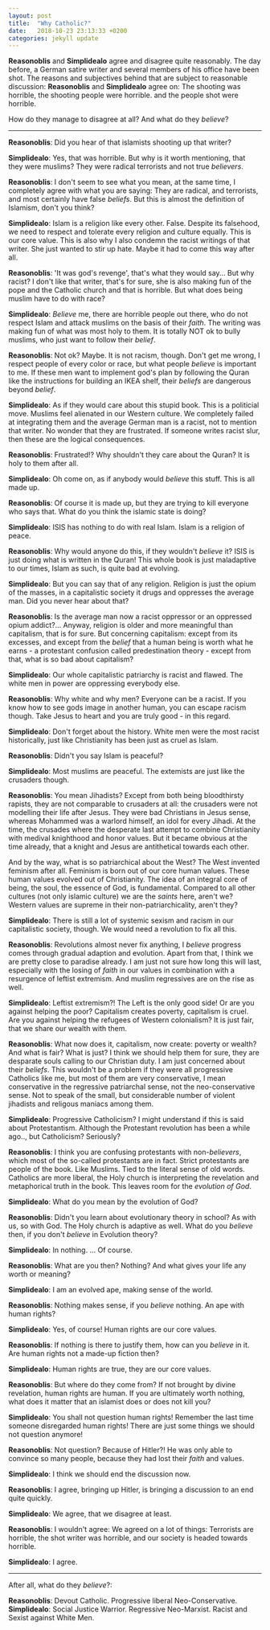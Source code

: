 ```yaml
---
layout: post
title:  "Why Catholic?"
date:   2018-10-23 23:13:33 +0200
categories: jekyll update
---
```



**Reasonoblis** and **Simplidealo** agree and disagree quite reasonably. The day before, a German satire writer and several members of his office have been shot. The reasons and subjectives behind that are subject to reasonable discussion:
**Reasonoblis** and **Simplidealo** agree on:
The shooting was horrible,
the shooting people were horrible.
and the people shot were horrible.
 
How do they manage to disagree at all?
And what do they *believe*?


---


**Reasonoblis**: Did you hear of that islamists shooting up that writer?


**Simplidealo**: Yes, that was horrible. But why is it worth mentioning, that they were muslims? They were radical terrorists and not true *believers*.


**Reasonoblis**: I don't seem to see what you mean, at the same time, I completely agree with what you are saying:
They are radical, and terrorists, and most certainly have false *beliefs*. But this is almost the definition of Islamism, don't you think?


**Simplidealo**: Islam is a religion like every other. False. Despite its falsehood, we need to respect and tolerate every religion and culture equally. This is our core value. This is also why I also condemn the racist writings of that writer. She just wanted to stir up hate. Maybe it had to come this way after all.


**Reasonoblis**: 'It was god's revenge', that's what they would say...
But why racist? I don't like that writer, that's for sure, she is also making fun of the pope and the Catholic church and that is horrible.
But what does being muslim have to do with race?


**Simplidealo**: *Believe* me, there are horrible people out there, who do not respect Islam and attack muslims on the basis of their *faith*. The writing was making fun of what was most holy to them. It is totally NOT ok to bully muslims, who just want to follow their *belief*.


**Reasonoblis**: Not ok? Maybe. It is not racism, though. Don't get me wrong, I respect people of every color or race, but what people *believe* is important to me. If these men want to implement god's plan by following the Quran like the instructions for building an IKEA shelf, their *beliefs* are dangerous beyond *belief*.


**Simplidealo**: As if they would care about this stupid book. This is a politicial move. Muslims feel alienated in our Western culture. We completely failed at integrating them and the average German man is a racist, not to mention that writer. No wonder that they are frustrated. If someone writes racist slur, then these are the logical consequences.


**Reasonoblis**: Frustrated!? Why shouldn't they care about the Quran? It is holy to them after all.


**Simplidealo**: Oh come on, as if anybody would *believe* this stuff. This is all made up.


**Reasonoblis**: Of course it is made up, but they are trying to kill everyone who says that. What do you think the islamic state is doing?


**Simplidealo**: ISIS has nothing to do with real Islam. Islam is a religion of peace.


**Reasonoblis**: Why would anyone do this, if they wouldn't *believe* it? ISIS is just doing what is written in the Quran! This whole book is just maladaptive to our times, Islam as such, is quite bad at evolving.


**Simplidealo**: But you can say that of any religion. Religion is just the opium of the masses, in a capitalistic society it drugs and oppresses the average man. Did you never hear about that?


**Reasonoblis**: Is the average man now a racist oppressor or an oppressed opium addict?... Anyway, religion is older and more meaningful than capitalism, that is for sure. But concerning capitalism: except from its excesses, and except from the *belief* that a human being is worth what he earns - a protestant confusion called predestination theory - except from that, what is so bad about capitalism?


**Simplidealo**: Our whole capitalistic patriarchy is racist and flawed. The white men in power are oppressing everybody else.


**Reasonoblis**: Why white and why men? Everyone can be a racist. If you know how to see gods image in another human, you can escape racism though.
Take Jesus to heart and you are truly good - in this regard.


**Simplidealo**: Don't forget about the history. White men were the most racist historically, just like Christianity has been just as cruel as Islam.


**Reasonoblis**: Didn't you say Islam is peaceful?


**Simplidealo**: Most muslims are peaceful. The extemists are just like the crusaders though.


**Reasonoblis**: You mean Jihadists? Except from both being bloodthirsty rapists, they are not comparable to crusaders at all: the crusaders were not modelling their life after Jesus. They were bad Christians in Jesus sense, whereas Mohammed was a warlord himself, an idol for every Jihadi. At the time, the crusades where the desperate last attempt to combine Christianity with medival knighthood and honor values. But it became obvious at the time already, that a knight and Jesus are antithetical towards each other.

And by the way, what is so patriarchical about the West? The West invented feminism after all. Feminism is born out of our core human values. These human values evolved out of Christianity. The idea of an integral core of being, the soul, the essence of God, is fundamental. Compared to all other cultures (not only islamic culture) we are the *saints* here, aren't we? Western values are supreme in their non-patriarchicality, aren't they?


**Simplidealo**: There is still a lot of systemic sexism and racism in our capitalistic society, though. We would need a revolution to fix all this.


**Reasonoblis**: Revolutions almost never fix anything, I *believe* progress comes through gradual adaption and evolution. Apart from that, I think we are pretty close to paradise already.
I am just not sure how long this will last, especially with the losing of *faith* in our values in combination with a resurgence of leftist extremism. And muslim regressives are on the rise as well.


**Simplidealo**: Leftist extremism?! The Left is the only good side! Or are you against helping the poor? Capitalism creates poverty, capitalism is cruel. Are you against helping the refugees of Western colonialism? It is just fair, that we share our wealth with them.


**Reasonoblis**: What now does it, capitalism, now create: poverty or wealth? And what is fair? What is just? I think we should help them for sure, they are desparate souls calling to our Christian duty. I am just concerned about their *beliefs*. This wouldn't be a problem if they were all progressive Catholics like me, but most of them are very conservative, I mean conservative in the regressive patriarchal sense, not the neo-conservative sense. Not to speak of the small, but considerable number of violent jihadists and religous maniacs among them.


**Simplidealo**: Progressive Catholicism? I might understand if this is said about Protestantism. Although the Protestant revolution has been a while ago.., but Catholicism? Seriously?


**Reasonoblis**: I think you are confusing protestants with non-*believers*, which most of the so-called protestants are in fact. Strict protestants are people of the book. Like Muslims. Tied to the literal sense of old words. Catholics are more liberal, the Holy church is interpreting the revelation and metaphorical truth in the book. This leaves room for the *evolution of God*.


**Simplidealo**: What do you mean by the evolution of God?


**Reasonoblis**: Didn't you learn about evolutionary theory in school? As with us, so with God.
The Holy church is adaptive as well.
What do you *believe* then, if you don't *believe* in Evolution theory?


**Simplidealo**: In nothing. ... Of course.


**Reasonoblis**: What are you then? Nothing? And what gives your life any worth or meaning?


**Simplidealo**: I am an evolved ape, making sense of the world.


**Reasonoblis**: Nothing makes sense, if you *believe* nothing. An ape with human rights?


**Simplidealo**: Yes, of course! Human rights are our core values.


**Reasonoblis**: If nothing is there to justify them, how can you *believe* in it. Are human rights not a made-up fiction then?


**Simplidealo**: Human rights are true, they are our core values.


**Reasonoblis**: But where do they come from? If not brought by divine revelation, human rights are human.
If you are ultimately worth nothing, what does it matter that an islamist does or does not kill you?


**Simplidealo**: You shall not question human rights! Remember the last time someone disregarded human rights! There are just some things we should not question anymore!


**Reasonoblis**: Not question? Because of Hitler?! He was only able to convince so many people, because they had lost their *faith* and values.


**Simplidealo**: I think we should end the discussion now.


**Reasonoblis**: I agree, bringing up Hitler, is bringing a discussion to an end quite quickly.


**Simplidealo**: We agree, that we disagree at least.


**Reasonoblis**: I wouldn't agree: We agreed on a lot of things:
Terrorists are horrible,
the shot writer was horrible,
and our society is headed towards horrible.


**Simplidealo**: I agree.

---

After all, what do they *believe*?:

**Reasonoblis**: Devout Catholic. Progressive liberal Neo-Conservative.
**Simplidealo**: Social Justice Warrior. Regressive Neo-Marxist. Racist and Sexist against White Men.

